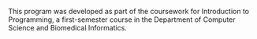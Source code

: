 This program was developed as part of the coursework for Introduction to Programming, a first-semester course in the Department of Computer Science and Biomedical Informatics.
